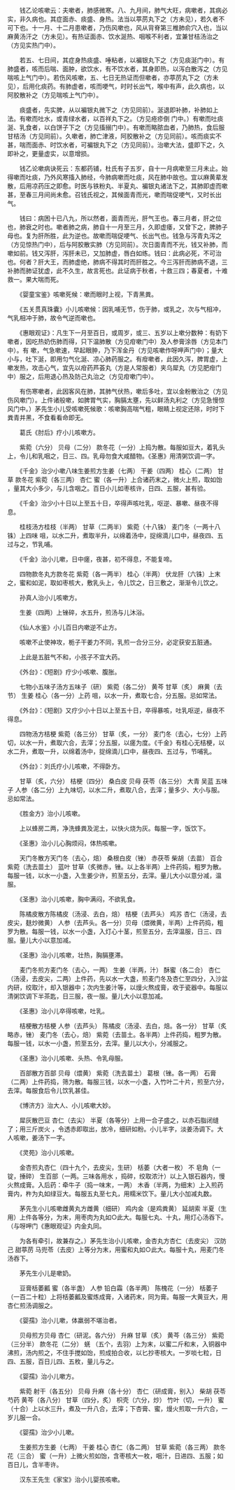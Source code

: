 <!-- { "loadSidebar": true } -->
　　钱乙论咳嗽云：夫嗽者，肺感微寒。八、九月间，肺气大旺，病嗽者，其病必实，非久病也。其症面赤、痰盛、身热。法当以葶苈丸下之（方未见），若久者不可下也。十一月、十二月患嗽者，乃伤风嗽也，风从背脊第三椎肺俞穴入也，当以麻黄汤汗之（方未见）。有热证面赤、饮水涎热、咽喉不利者，宜兼甘桔汤治之（方见实热门中）。

　　若五、七日间，其症身热痰盛、唾粘者，以褊银丸下之（方见痰涎门中）。有肺盛者，咳而后喘、面肿，欲饮水，有不饮水者，其身即热，以泻白散泻之（方见喘咳上气门中）。若伤风咳嗽，五、七日无热证而但嗽者，亦葶苈丸下之（方未见），后用化痰药。有肺虚者，咳而哽气，时时长出气，喉中有声，此久病也，以阿胶散补之（方见喘咳上气门中）。

　　痰盛者，先实脾，从以褊银丸微下之（方见同前）。涎退即补肺，补肺如上法。有嗽而吐水，或青绿水者，以百祥丸下之。（方见疮疹倒 门中。）有嗽而吐痰涎、乳食者，以白饼子下之（方见搐搦门中）。有嗽而略脓血者，乃肺热，食后服甘桔汤（方见同前）。久嗽者，肺亡津液，阿胶散补之（方见同前）。咳而痰实不甚，喘而面赤、时饮水者，可褊银丸下之（方见同前）。治嗽大法，盛即下之，久即补之，更量虚实，以意增损。

　　钱乙论嗽病诀死云：东都药铺，杜氏有子五岁，自十一月病嗽至三月未止。始得嗽而吐痰，乃外风寒搐入肺经，今肺病嗽而吐痰，风在肺中故也。宜以麻黄辈发散，后用凉药压之即愈。时医与铁粉丸、半夏丸、褊银丸诸法下之，其肺即虚而嗽甚，至春三月间尚未愈。召钱氏视之，其候面青而光，嗽而喘促哽气，又时长出气。

　　钱曰：病困十已八九，所以然者，面青而光，肝气王也。春三月者，肝之位也，肺衰之时也。嗽者肺之病，肺自十一月至三月，久即虚痿，又曾下之，脾肺子母也。复为肝所胜，此为逆也。故嗽而喘促哽气、长出气也。钱急与泻青丸泻之（方见惊热门中），后与阿胶散实肺（方见同前）。次日面青而不光，钱又补肺，而嗽如前。钱又泻肝，泻肝未已，又加肺虚，唇白如练。钱曰：此病必死，不可治也。何者？肝大王，而肺虚绝，肺病不得其时而肝胜之。今三泻肝而肺病不退，三补肺而肺证犹虚，此不久生，故言死也。此证病于秋者，十救三四；春夏者，十难救一。果大喘而死。

　　《婴童宝鉴》咳嗽死候：嗽而眼时上视，下青黑粪。

　　《五关贯真珠囊》小儿咳嗽候：因乳哺无节，伤于肺，或乳之，次与气相冲，气乳相冲于肺，故令气逆而嗽也。

　　《惠眼观证》：凡生下一月至百日，或周岁，或三、五岁以上嗽分数种：有奶下嗽者，因吃热奶伤肺而得，只下温肺散（方见疳嗽门中）及人参膏涂唇（方见本门中）。有 嗽，气急嗽速，早起眼肿，乃下浑金丹（方见咳嗽作呀呷声门中）；量大小与，吐下涎，即用匀气化涎、凉心肺药服之。有疳嗽者，此因久泻，脾胃虚，上嗽发热，攻击心气，宜先以疳药芦荟丸（方是人常服者）夹乌犀丸（方见肥疳门中）服之，后用退心热及防己丸治之（方见疳嗽门中）。

　　有伤寒嗽者，此因客风在肺，其肺气伏热，嗽后多吐，宜以金粉散治之（方见伤风嗽门）。上件诸般嗽，如脾胃气实，胸膈太壅，先以鲜汤丸利之（方见急慢惊风门中。）茅先生小儿受咳嗽死候歌：咳嗽胸高喘气粗，眼睛上视定还除，时时下粪青并黑，不食看看命即无。

　　葛氏《肘后》疗小儿咳嗽方。

　　紫菀（六分） 贝母（二分） 款冬花（一分）上捣为散。每服如豆大，着乳头上，令儿和乳咽之，日三、四。乳母勿食大咸醋物。《圣惠》用清粥饮调一字。

　　《千金》治少小嗽八味生姜煎方生姜（七两） 干姜（四两） 桂心（二两） 甘草 款冬花 紫菀（各三两） 杏仁 蜜（各一升）上合诸药末之，微火上煎，取如饴 ，量其大小多少，与儿含咽之。百日小儿如枣核许，日四、五服，甚有验。

　　《千金》治少小十日以上至五十日，卒得声咳吐乳，呕逆、暴嗽、昼夜不得息。

　　桂枝汤方桂枝（半两） 甘草（二两半） 紫菀（十八铢） 麦门冬（一两十八铢）上四味 咀，以水二升，煮取半升，以绵着汤中，捉绵滴儿口中，昼夜四、五过与之，节乳哺。

　　《千金》治小儿嗽，日中瘥，夜甚，初不得息，不能复啼。

　　四物款冬丸方款冬花 紫菀（各一两半） 桂心（半两） 伏龙肝（六铢）上末之，蜜和如泥，取如枣核大，敷乳头上，令儿饮之，日三敷之，渐渐令儿饮之。

　　孙真人治小儿咳嗽方。

　　生姜（四两）上锉碎，水五升，煎汤与儿沐浴。

　　《仙人水鉴》小儿百日内嗽逆不止方。

　　咳嗽不止使神攻，栀子干姜力不同，乳煎一合分三分，必定获安五脏通。

　　上此是五脏气不和，小孩子不宜大药。

　　《外台》：《短剧》疗少小咳嗽、腹胀。

　　七物小五味子汤方五味子（研） 紫菀（各二分） 黄芩 甘草（炙） 麻黄（去节） 生姜 桂心（各一分）上药 咀，以水一升，煮取七合，分五服。忌如常法。

　　《外台》：《短剧》又疗少小十日以上至五十日，卒得暴咳，吐乳呕逆，昼夜不得息。

　　四物汤方桔梗 紫菀（各三分） 甘草（炙，一分） 麦门冬（去心，七分）上药切，以水一升，煮取六合，去滓；分五服，以瘥为度。《千金》有桂心无桔梗，以水二升，煮取一升，以绵着汤中，捉绵滴儿口中，昼夜四、五过与，节哺乳。

　　《外台》：刘氏疗小儿咳嗽，不得卧方。

　　甘草（炙，六分） 桔梗（四分） 桑白皮 贝母 茯苓（各三分） 大青 吴蓝 五味子 人参（各二分）上九味切，以水二升，煮取八合，去滓；量多少、大小与服。忌如常法。

　　《胜金方》治小儿咳嗽。

　　上以蜂房二两，净洗蜂粪及泥土，以快火烧为灰。每服一字，饭饮下。

　　《圣惠》治小儿心胸烦闷，体热咳嗽。

　　天门冬散方天门冬（去心，焙） 桑根白皮（锉） 赤茯苓 柴胡（去苗） 百合 紫菀（洗去苗土） 蓝叶 甘草（炙微赤，锉。以上各半两）上件药捣，粗罗为散。每服一钱，以水一小盏，入生姜少许，煎至五分，去滓。量儿大小以意分减，温服。

　　《圣惠》治小儿咳嗽，胸中满闷，不欲乳食。

　　陈橘皮散方陈橘皮（汤浸、去白，焙） 桔梗（去芦头） 鸡苏 杏仁（汤浸，去皮尖，麸炒微黄） 人参（去芦头。各一分）贝母（煨微黄，半两）上件药捣，粗罗为散。每服一钱，以水一小盏，入灯心十茎，煎至五分，去滓温服，日三、四服。量儿大小以意加减。

　　《圣惠》治小儿咳嗽，壮热，胸膈壅滞。

　　麦门冬煎方麦门冬（去心，一两） 生姜（半两，汁） 酥蜜（各二合） 杏仁（汤浸，去皮尖，二两）上件药，先以水一大盏，煎麦门冬及杏仁至四分，入沙盆内研，绞取汁，却入银器中；次内生姜汁等，以熳火熬成膏，收于瓷器中。每服以清粥饮调下半茶匙，日三服，夜一服。量儿大小以意加减。

　　《圣惠》治小儿卒得咳嗽，吐乳。

　　桔梗散方桔梗 人参（去芦头） 陈橘皮（汤浸、去白，焙。各一分） 甘草（炙略赤，锉） 麦门冬（去心，焙） 紫菀（去苗土。各半两）上件药捣，粗罗为散。每服一钱，以水一小盏，煎至五分，去滓。量儿以大小，分减服之。

　　《圣惠》治小儿咳嗽、头热、令乳母服。

　　百部散方百部 贝母（煨黄） 紫菀（洗去苗土） 葛根（锉。各一两） 石膏（二两）上件药捣，筛为散。每服三钱，以水一小盏，入竹叶二十片，煎至六分，去滓。每服食后令儿饮乳甚佳。

　　《博济方》治大人、小儿咳嗽大妙。

　　犀灰散巴豆 杏仁（去尖） 半夏（各等分）上用一合子盛之，以赤石脂闭缝了；用三斤炭火 ，令透赤即取出，放冷，细研如粉。小儿半字，淡姜汤调下。大人咳嗽，姜汤下一字。

　　《灵苑》治小儿咳嗽。

　　金杏煎丸杏仁（四十九个，去皮尖，生研） 栝萎（大者一枚） 不 皂角（一锭，捶碎） 生百部（一两。三味各用水 ，捣碎，绞取浓汁）以上入银石器内，慢火熬成膏。入后药：牵牛子（捣一味末，一两） 木香（半两，为细末）上入煎药膏内，杵为丸如绿豆大。每服五丸至七丸，用糯米饮下。量儿大小加减丸数。

　　茅先生小儿咳嗽雌黄丸方雌黄（细研） 鸡内金（是鸡粪黄） 延胡索 半夏（生用）上件各等分，为末，用枣肉为丸如○此大。每服七丸、十丸，用灯心汤吞下。（与呀呷门《惠眼观证》内金丸同。

　　为各有牵引，故兼存之。）茅先生治小儿咳嗽，金杏丸方杏仁（去皮尖） 汉防己 甜葶苈 马兜苓（去皮）上等分为末，用蜜和丸如○此大。每服十丸，用麦门冬汤吞下。

　　茅先生小儿是嗽奶。

　　豆膏栝萎瓤 蜜（各半盏） 人参 铅白霜（各半两） 陈槐花（一分） 栝萎子（一百二十粒）上将栝萎瓤及蜜炼成膏，入诸药末，同为膏。每服一大黄豆大，用杏仁煎汤调服之。

　　《婴孺》治小儿嗽，体羸弱不堪治者。

　　贝母煎方贝母 杏仁（研泥。各六分） 升麻 甘草（炙） 黄芩（各三分） 紫菀（三分半） 款冬花（二分） 蜣 （五个，去羽）上为末，以蜜二斤和末，入铜器中沸煎，汤内煎之，不住手搅如饴，煎成拍合收，以匕抄枣核大。一岁啖七粒，日四、五服，百日儿四、五枚，量儿与之。

　　《婴孺》治小儿嗽方。

　　紫菀 射干（各五分） 贝母 升麻（各十分） 杏仁（研成膏，别入） 柴胡 茯苓 芍药 黄芩（各八分） 甘草（四分，炙） 枳壳（六分，炒） 竹叶（切，一升） 蜜（十合）上以水三升，煮及一升八合，去滓；下杏膏、蜜，熳火煎取一升六合，一岁儿服一合。

　　《婴孺》治少小儿嗽。

　　生姜煎方生姜（七两） 干姜 桂心 杏仁（各二两） 甘草 紫菀（各三两） 款冬花（三合） 蜜（一升）上微火煎如饴，含枣核大一枚，咽汁，日进四、五服；如百日儿，含半枣许。

　　汉东王先生《家宝》治小儿婴孩咳嗽。

